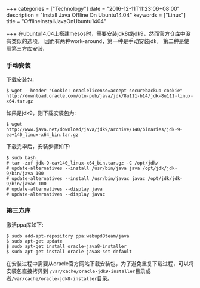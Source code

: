 +++
categories = ["Technology"]
date = "2016-12-11T11:23:06+08:00"
description = "Install Java Offline On Ubuntu14.04"
keywords = ["Linux"]
title = "OfflineInstallJavaOnUbuntu1404"

+++
在ubuntu14.04上搭建mesos时，需要安装jdk8或jdk9，然而官方仓库中没有类似的选项，
因而有两种work-around，第一种是手动安装jdk， 第二种是使用第三方库安装.    

### 手动安装
下载安装包:    

```
$ wget --header "Cookie: oraclelicense=accept-securebackup-cookie"
http://download.oracle.com/otn-pub/java/jdk/8u111-b14/jdk-8u111-linux-x64.tar.gz
```
如果是jdk9，则下载安装包为:    

```
$ wget
http://www.java.net/download/java/jdk9/archive/140/binaries/jdk-9-ea+140_linux-x64_bin.tar.gz
```
下载完毕后，安装步骤如下:    

```
$ sudo bash
# tar -zxf jdk-9-ea+140_linux-x64_bin.tar.gz -C /opt/jdk/
# update-alternatives --install /usr/bin/java java /opt/jdk/jdk-9/bin/java 100
# update-alternatives --install /usr/bin/javac javac /opt/jdk/jdk-9/bin/javac 100
# update-alternatives --display java
# update-alternatives --display javac
```
### 第三方库
激活ppa库如下:    

```
$ sudo add-apt-repository ppa:webupd8team/java
$ sudo apt-get update
$ sudo apt-get install oracle-java8-installer
$ sudo apt-get install oracle-java8-set-default
```
在安装过程中需要从oracle官方网站下载安装包，为了避免重复下载过程，可以将安装包直接拷贝到
`/var/cache/oracle-jdk9-installer`目录或者`/var/cache/oracle-jdk8-installer`目录。    


